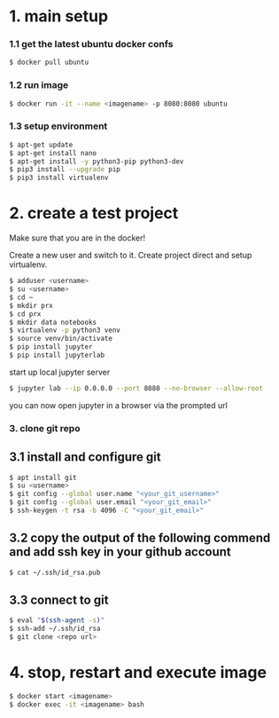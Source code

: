 # 1. main setup

### 1.1 get the latest ubuntu docker confs
```bash
$ docker pull ubuntu
```

### 1.2 run image
```bash
$ docker run -it --name <imagename> -p 8080:8080 ubuntu
```

### 1.3 setup environment
```bash
$ apt-get update
$ apt-get install nano
$ apt-get install -y python3-pip python3-dev
$ pip3 install --upgrade pip
$ pip3 install virtualenv
```

# 2. create a test project

Make sure that you are in the docker!

Create a new user and switch to it. Create project direct and setup virtualenv.

```bash
$ adduser <username>
$ su <username>
$ cd ~
$ mkdir prx
$ cd prx
$ mkdir data notebooks
$ virtualenv -p python3 venv
$ source venv/bin/activate
$ pip install jupyter
$ pip install jupyterlab
```

start up local jupyter server

```bash
$ jupyter lab --ip 0.0.0.0 --port 8080 --no-browser --allow-root
```

you can now open jupyter in a browser via the prompted url

### 3. clone git repo

## 3.1 install and configure git
```bash
$ apt install git
$ su <username>
$ git config --global user.name "<your_git_username>"
$ git config --global user.email "<your_git_email>"
$ ssh-keygen -t rsa -b 4096 -C "<your_git_email>"
```

## 3.2 copy the output of the following commend and add ssh key in your github account
```bash
$ cat ~/.ssh/id_rsa.pub
```

## 3.3 connect to git
```bash
$ eval "$(ssh-agent -s)"
$ ssh-add ~/.ssh/id_rsa
$ git clone <repo url>
```

# 4. stop, restart and execute image
```bash
$ docker start <imagename>
$ docker exec -it <imagename> bash
```
